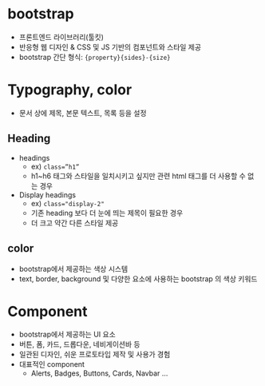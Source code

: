# bootstrap

- 프론트엔드 라이브러리(툴킷)
- 반응형 웹 디자인 & CSS 및 JS 기반의 컴포넌트와 스타일 제공
- bootstrap 간단 형식: `{property}{sides}-{size}`

# Typography, color

- 문서 상에 제목, 본문 텍스트, 목록 등을 설정

## Heading

- headings
  - ex) `class=”h1”`
  - h1~h6 태그와 스타일을 일치시키고 싶지만 관련 html 태그를 더 사용할 수 없는 경우
- Display headings
  - ex) `class="display-2"`
  - 기존 heading 보다 더 눈에 띄는 제목이 필요한 경우
  - 더 크고 약간 다른 스타일 제공

## color

- bootstrap에서 제공하는 색상 시스템
- text, border, background 및 다양한 요소에 사용하는 bootstrap 의 색상 키워드

# Component

- bootstrap에서 제공하는 UI 요소
- 버튼, 폼, 카드, 드롭다운, 네비게이션바 등
- 일관된 디자인, 쉬운 프로토타입 제작 및 사용가 경험
- 대표적인 component
  - Alerts, Badges, Buttons, Cards, Navbar …